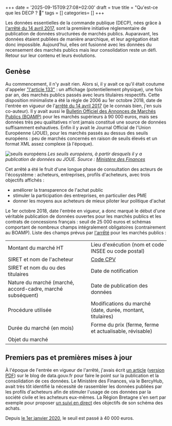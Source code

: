 +++
date = '2025-09-15T09:27:08+02:00'
draft = true
title = "Qu'est-ce que les DECP ? 🧐"
tags = []
categories= []
+++

Les données essentielles de la commande publique (DECP), nées grâce à [l'arrêté du 14 avril 2017](https://www.legifrance.gouv.fr/jorf/id/JORFTEXT000034492587), sont la première initiative réglementaire de publication de données structurées de marchés publics. Auparavant, les données étaient publiées de manière anarchique, et leur agrégation était donc impossible. Aujourd'hui, elles ont fusionné avec les données du recensement des marchés publics mais leur consolidation reste un défi. Retour sur leur contenu et leurs évolutions.

<!--more-->

## Genèse

Au commencement, il n'y avait rien. Alors si, il y avait ce qu'il était coutume d'appeler ["l'article 133"](https://www.legifrance.gouv.fr/codes/article_lc/LEGIARTI000006204428/2025-09-10) : un affichage (potentiellement physique), une fois par an, des marchés publics passés avec leurs titulaires respectifs. Cette disposition minimaliste a été la règle de 2006 au 1er octobre 2018, date de l'entrée en vigueur de l'[arrêté du 14 avril 2017](https://www.legifrance.gouv.fr/jorf/id/JORFTEXT000034492587) (je le connais bien, j'en suis co-auteur). Il y avait aussi le [Bulletin Officiel des Annonces de Marchés Publics (BOAMP)](https://www.boamp.fr/pages/entreprise-accueil/) pour les marchés supérieurs à 90 000 euros, mais ses données très peu qualitatives n'ont jamais constitué une source de données suffisamment exhautives. Enfin il y avait le Journal Official de l'Union Européenne (JOUE), pour les marchés passés au dessus des seuils européens : peu de marchés concernés en raison de seuils élevés et un format XML assez complexe (à l'époque).

![seuils européens](/images/seuils_europeens.png)
*Les seuils européens, à partir desquels il y a publication de données au JOUE. Source : [Ministère des Finances](https://www.economie.gouv.fr/daj/commande-publique-nouveaux-seuils-europeens-applicables-au-1er-janvier-2024)*

Cet arrêté a été le fruit d'une longue phase de consultation des acteurs de l'écosystème : acheteurs, entreprises, profils d'acheteurs, avec trois objectifs affichés :

- améliorer la transparence de l'achat public
- stimuler la participation des entreprises, en particulier des PME
- donner les moyens aux acheteurs de mieux piloter leur politique d'achat 

Le 1er octobre 2018, date l'entrée en vigueur, a donc marqué le début d'une véritable publication de données ouvertes pour les marchés publics et les contrats de concessions français : seuil de 25 000 euros et schémas comportant de nombreux champs intégralement obligatoires (contrairement au BOAMP). Liste des champs prévus par [l'arrếté](https://www.legifrance.gouv.fr/jorf/id/JORFTEXT000034492587) pour les marchés publics :

|                                                            |                                                            |
|------------------------------------------------------------|------------------------------------------------------------|
| Montant du marché HT                                       | Lieu d'exécution (nom et code INSEE ou code postal)        |
| SIRET et nom de l'acheteur                                 | [Code CPV](https://ted.europa.eu/fr/simap/cpv)             |
| SIRET et nom du ou des titulaires                          | Date de notification                                       |
| Nature du marché (marché, accord-cadre, marché subséquent) | Date de publication des données                            |
| Procédure utilisée                                         | Modifications du marché (date, durée, montant, titulaires) |
| Durée du marché (en mois)                                  | Forme du prix (ferme, ferme et actualisable, révisable)    |
| Objet du marché                                            |                                                            |


## Premiers pas et premières mises à jour

À l'époque de l'entrée en vigueur de l'arrêté, j'avais écrit [un article](https://www.data.gouv.fr/posts/le-point-sur-les-donnees-essentielles-de-la-commande-publique/) ([version PDF](/attachments/point_donnees_commande_publique.pdf)) sur le blog de data.gouv.fr pour faire le point sur la publication et la consolidation de ces données. Le Ministère des Finances, via le BercyHub, avait très tôt identifié la nécessité de rassembler les données publiées par les profils d'acheteurs afin de stimuler l'usage de ces données par la société civile et les acheteurs eux-mêmes. La Région Bretagne s'en sert par exemple pour proposer [un suivi en direct](https://achat-public.data.bretagne.bzh/pages/home/) des objectifs de son schéma des achats.





Depuis [le 1er janvier 2020](https://www.legifrance.gouv.fr/codes/article_lc/LEGIARTI000037730869/2022-04-01), le seuil est passé à 40 000 euros.